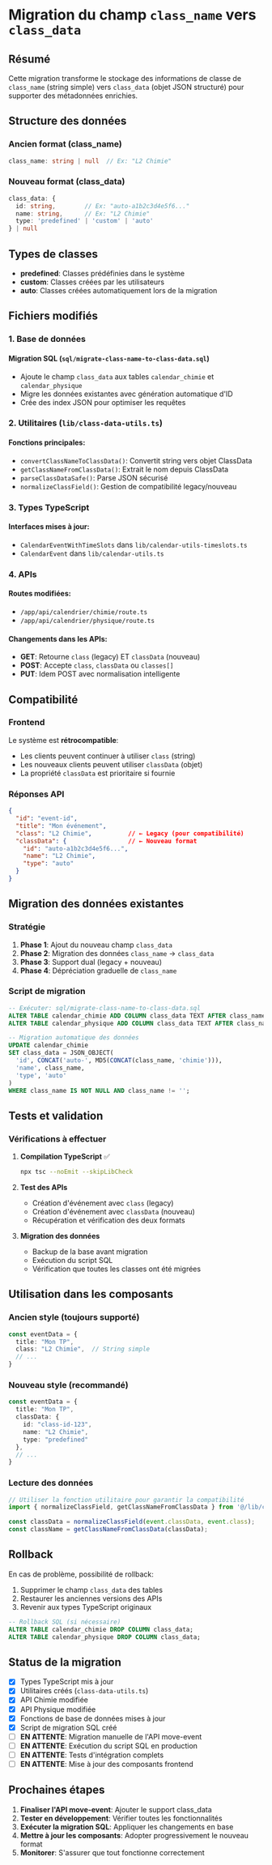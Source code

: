 # Migration du champ `class_name` vers `class_data`

## Résumé

Cette migration transforme le stockage des informations de classe de `class_name` (string simple) vers `class_data` (objet JSON structuré) pour supporter des métadonnées enrichies.

## Structure des données

### Ancien format (class_name)
```typescript
class_name: string | null  // Ex: "L2 Chimie"
```

### Nouveau format (class_data)
```typescript
class_data: {
  id: string,        // Ex: "auto-a1b2c3d4e5f6..."
  name: string,      // Ex: "L2 Chimie"
  type: 'predefined' | 'custom' | 'auto'
} | null
```

## Types de classes

- **predefined**: Classes prédéfinies dans le système
- **custom**: Classes créées par les utilisateurs
- **auto**: Classes créées automatiquement lors de la migration

## Fichiers modifiés

### 1. Base de données

#### Migration SQL (`sql/migrate-class-name-to-class-data.sql`)
- Ajoute le champ `class_data` aux tables `calendar_chimie` et `calendar_physique`
- Migre les données existantes avec génération automatique d'ID
- Crée des index JSON pour optimiser les requêtes

### 2. Utilitaires (`lib/class-data-utils.ts`)

#### Fonctions principales:
- `convertClassNameToClassData()`: Convertit string vers objet ClassData
- `getClassNameFromClassData()`: Extrait le nom depuis ClassData
- `parseClassDataSafe()`: Parse JSON sécurisé
- `normalizeClassField()`: Gestion de compatibilité legacy/nouveau

### 3. Types TypeScript

#### Interfaces mises à jour:
- `CalendarEventWithTimeSlots` dans `lib/calendar-utils-timeslots.ts`
- `CalendarEvent` dans `lib/calendar-utils.ts`

### 4. APIs

#### Routes modifiées:
- `/app/api/calendrier/chimie/route.ts`
- `/app/api/calendrier/physique/route.ts`

#### Changements dans les APIs:
- **GET**: Retourne `class` (legacy) ET `classData` (nouveau)
- **POST**: Accepte `class`, `classData` ou `classes[]`
- **PUT**: Idem POST avec normalisation intelligente

## Compatibilité

### Frontend
Le système est **rétrocompatible**:
- Les clients peuvent continuer à utiliser `class` (string)
- Les nouveaux clients peuvent utiliser `classData` (objet)
- La propriété `classData` est prioritaire si fournie

### Réponses API
```json
{
  "id": "event-id",
  "title": "Mon événement",
  "class": "L2 Chimie",          // ← Legacy (pour compatibilité)
  "classData": {                 // ← Nouveau format
    "id": "auto-a1b2c3d4e5f6...",
    "name": "L2 Chimie",
    "type": "auto"
  }
}
```

## Migration des données existantes

### Stratégie
1. **Phase 1**: Ajout du nouveau champ `class_data`
2. **Phase 2**: Migration des données `class_name` → `class_data`
3. **Phase 3**: Support dual (legacy + nouveau)
4. **Phase 4**: Dépréciation graduelle de `class_name`

### Script de migration
```sql
-- Exécuter: sql/migrate-class-name-to-class-data.sql
ALTER TABLE calendar_chimie ADD COLUMN class_data TEXT AFTER class_name;
ALTER TABLE calendar_physique ADD COLUMN class_data TEXT AFTER class_name;

-- Migration automatique des données
UPDATE calendar_chimie 
SET class_data = JSON_OBJECT(
  'id', CONCAT('auto-', MD5(CONCAT(class_name, 'chimie'))),
  'name', class_name,
  'type', 'auto'
)
WHERE class_name IS NOT NULL AND class_name != '';
```

## Tests et validation

### Vérifications à effectuer
1. **Compilation TypeScript** ✅
   ```bash
   npx tsc --noEmit --skipLibCheck
   ```

2. **Test des APIs**
   - Création d'événement avec `class` (legacy)
   - Création d'événement avec `classData` (nouveau)
   - Récupération et vérification des deux formats

3. **Migration des données**
   - Backup de la base avant migration
   - Exécution du script SQL
   - Vérification que toutes les classes ont été migrées

## Utilisation dans les composants

### Ancien style (toujours supporté)
```typescript
const eventData = {
  title: "Mon TP",
  class: "L2 Chimie",  // String simple
  // ...
}
```

### Nouveau style (recommandé)
```typescript
const eventData = {
  title: "Mon TP",
  classData: {
    id: "class-id-123",
    name: "L2 Chimie",
    type: "predefined"
  },
  // ...
}
```

### Lecture des données
```typescript
// Utiliser la fonction utilitaire pour garantir la compatibilité
import { normalizeClassField, getClassNameFromClassData } from '@/lib/class-data-utils';

const classData = normalizeClassField(event.classData, event.class);
const className = getClassNameFromClassData(classData);
```

## Rollback

En cas de problème, possibilité de rollback:
1. Supprimer le champ `class_data` des tables
2. Restaurer les anciennes versions des APIs
3. Revenir aux types TypeScript originaux

```sql
-- Rollback SQL (si nécessaire)
ALTER TABLE calendar_chimie DROP COLUMN class_data;
ALTER TABLE calendar_physique DROP COLUMN class_data;
```

## Status de la migration

- [x] Types TypeScript mis à jour
- [x] Utilitaires créés (`class-data-utils.ts`)
- [x] API Chimie modifiée
- [x] API Physique modifiée
- [x] Fonctions de base de données mises à jour
- [x] Script de migration SQL créé
- [ ] **EN ATTENTE**: Migration manuelle de l'API move-event
- [ ] **EN ATTENTE**: Exécution du script SQL en production
- [ ] **EN ATTENTE**: Tests d'intégration complets
- [ ] **EN ATTENTE**: Mise à jour des composants frontend

## Prochaines étapes

1. **Finaliser l'API move-event**: Ajouter le support class_data
2. **Tester en développement**: Vérifier toutes les fonctionnalités
3. **Exécuter la migration SQL**: Appliquer les changements en base
4. **Mettre à jour les composants**: Adopter progressivement le nouveau format
5. **Monitorer**: S'assurer que tout fonctionne correctement
